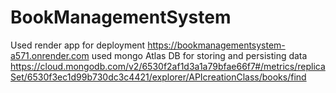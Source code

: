 # BookManagementSystem

Used render app for deployment https://bookmanagementsystem-a571.onrender.com
used mongo Atlas DB for storing and persisting data https://cloud.mongodb.com/v2/6530f2af1d3a1a79bfae66f7#/metrics/replicaSet/6530f3ec1d99b730dc3c4421/explorer/APIcreationClass/books/find
